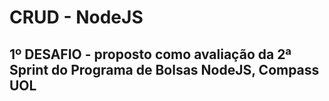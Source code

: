 # CRUD - NodeJS

## 1º DESAFIO - proposto como avaliação da 2ª Sprint do Programa de Bolsas NodeJS, Compass UOL




